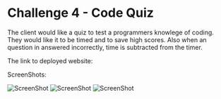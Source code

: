 # Challenge 4 - Code Quiz

The client would like a quiz to test a programmers knowlege of coding.
They would like it to be timed and to save high scores. Also when an question in answered incorrectly, time is subtracted from the timer.

The link to deployed website: 

ScreenShots:

![ScreenShot](/timedcodequiz/assets/images/screenshot1.png "screenshot1")
![ScreenShot](/timedcodequiz/assets/images/screenshot2.png "screenshot2")
![ScreenShot](/timedcodequiz/assets/images/screenshot3.png "screenshot3")